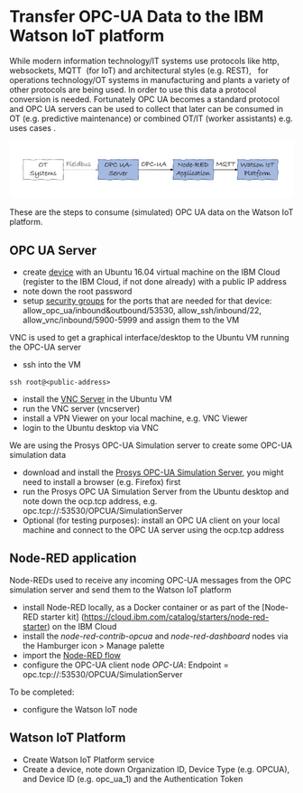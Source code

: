# Transfer OPC-UA Data to the IBM Watson IoT platform
While modern information technology/IT systems use protocols like http, websockets, MQTT  (for IoT) and architectural styles (e.g. REST),   for operations technology/OT systems in manufacturing and plants a variety of other protocols are being used. In order to use this data a protocol conversion is needed. Fortunately OPC UA becomes a standard protocol and OPC UA servers can be used to collect that later can be consumed in OT (e.g. predictive maintenance) or combined OT/IT (worker assistants) e.g. uses cases . 

![Data flow](OpcuaToWiotp.jpeg)

These are the steps to consume (simulated) OPC UA data on the Watson IoT platform.

## OPC UA Server 
* create [device](https://cloud.ibm.com/classic/devices) with an Ubuntu 16.04 virtual machine on the IBM Cloud (register to the IBM Cloud, if not done already) with a public IP address
* note down the root password
* setup [security groups](https://cloud.ibm.com/classic/security/securitygroups) for the ports that are needed for that device: allow_opc_ua/inbound&outbound/53530, allow_ssh/inbound/22, allow_vnc/inbound/5900-5999 and assign them to the VM

VNC is used to get a graphical interface/desktop to the Ubuntu VM running the OPC-UA server
* ssh into the VM 
~~~~
ssh root@<public-address>
~~~~
* install the [VNC Server](https://www.digitalocean.com/community/tutorials/how-to-install-and-configure-vnc-on-ubuntu-16-04) in the Ubuntu VM
* run the VNC server (vncserver)
* install a VPN Viewer on your local machine, e.g. VNC Viewer
* login to the Ubuntu desktop via VNC

We are using the Prosys OPC-UA Simulation server to create some OPC-UA simulation data
* download and install the [Prosys OPC-UA Simulation Server](https://www.prosysopc.com/products/opc-ua-simulation-server/), you might need to install a browser (e.g. Firefox) first
* run the Prosys OPC UA Simulation Server from the Ubuntu desktop and note down the ocp.tcp address, e.g. opc.tcp://<your-opc-ua-address>:53530/OPCUA/SimulationServer
* Optional (for testing purposes): install an OPC UA client on your local machine and connect to the OPC UA server using the ocp.tcp address

## Node-RED application
Node-REDs used to receive any incoming OPC-UA messages from the OPC simulation server and send them to the Watson IoT platform
* install Node-RED locally, as a Docker container or as part of the [Node-RED starter kit] (https://cloud.ibm.com/catalog/starters/node-red-starter) on the IBM Cloud
* install the *node-red-contrib-opcua* and *node-red-dashboard* nodes via the Hamburger icon > Manage palette
* import the [Node-RED flow](./node-red-flow) 
* configure the OPC-UA client node *OPC-UA*: Endpoint = opc.tcp://<your-opc-ua-address>:53530/OPCUA/SimulationServer

To be completed:
* configure the Watson IoT node

## Watson IoT Platform
* Create Watson IoT Platform service
* Create a device, note down Organization ID, Device Type (e.g. OPCUA), and Device ID (e.g. opc_ua_1) and the Authentication Token
